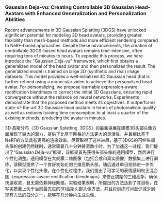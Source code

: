 ### Gaussian Deja-vu: Creating Controllable 3D Gaussian Head-Avatars with Enhanced Generalization and Personalization Abilities

Recent advancements in 3D Gaussian Splatting (3DGS) have unlocked significant potential for modeling 3D head avatars, providing greater flexibility than mesh-based methods and more efficient rendering compared to NeRF-based approaches. Despite these advancements, the creation of controllable 3DGS-based head avatars remains time-intensive, often requiring tens of minutes to hours. To expedite this process, we here introduce the "Gaussian Déjà-vu" framework, which first obtains a generalized model of the head avatar and then personalizes the result. The generalized model is trained on large 2D (synthetic and real) image datasets. This model provides a well-initialized 3D Gaussian head that is further refined using a monocular video to achieve the personalized head avatar. For personalizing, we propose learnable expression-aware rectification blendmaps to correct the initial 3D Gaussians, ensuring rapid convergence without the reliance on neural networks. Experiments demonstrate that the proposed method meets its objectives. It outperforms state-of-the-art 3D Gaussian head avatars in terms of photorealistic quality as well as reduces training time consumption to at least a quarter of the existing methods, producing the avatar in minutes.

3D 高斯分布（3D Gaussian Splatting, 3DGS）的最新进展在建模3D头部头像方面展现了巨大的潜力，提供了比基于网格的方法更大的灵活性，并且相比基于NeRF的方法具有更高的渲染效率。尽管取得了这些进展，基于3DGS的可控头部头像的创建仍然耗时，通常需要几十分钟甚至数小时。为了加速这一过程，我们提出了“Gaussian Déjà-vu”框架，该框架首先获得头部头像的通用模型，然后进行个性化调整。通用模型在大规模二维图像（包括合成和真实图像）数据集上进行训练，该模型提供了一个良好初始化的三维高斯头部，随后通过单目视频进一步优化，以实现个性化头像。在个性化过程中，我们提出了可学习的表情感知校正混合图（expression-aware rectification blendmaps）来修正初始的三维高斯，确保快速收敛，且无需依赖神经网络。实验结果表明，所提出的方法达到了其目标，在写实质量上优于当前最先进的3D高斯头部头像方法，并且将训练时间至少减少到现有方法的四分之一，能够在几分钟内生成头像。
